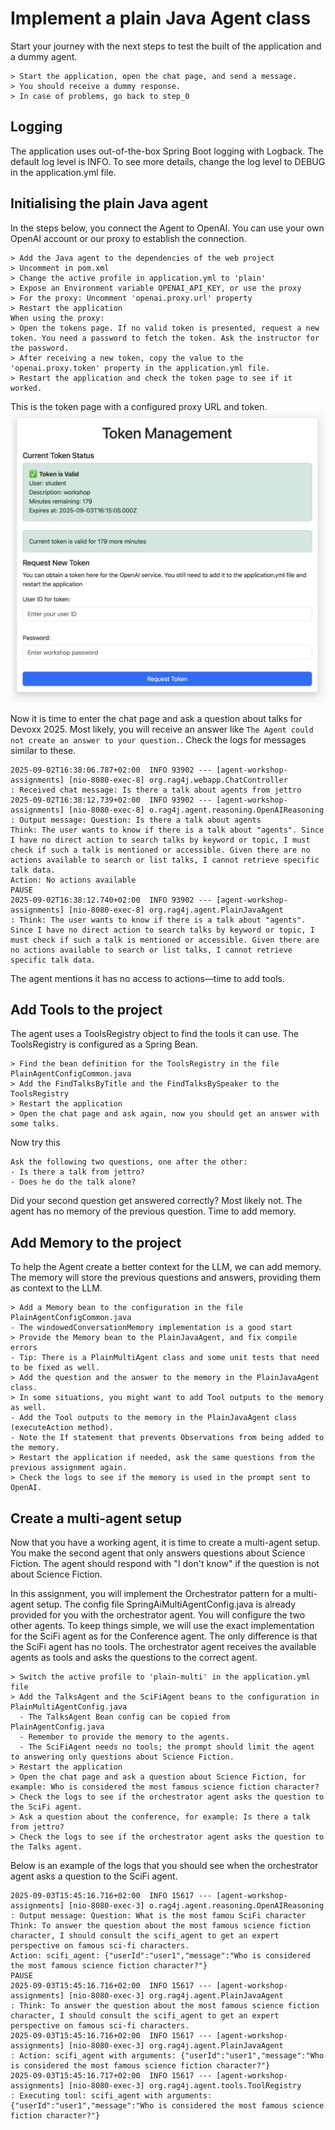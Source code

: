 # Implement a plain Java Agent class

Start your journey with the next steps to test the built of the application and a dummy agent.

```
> Start the application, open the chat page, and send a message.
> You should receive a dummy response.
> In case of problems, go back to step_0
```

## Logging
The application uses out-of-the-box Spring Boot logging with Logback. The default log level is INFO. To see more details, change the log level to DEBUG in the application.yml file.

## Initialising the plain Java agent
In the steps below, you connect the Agent to OpenAI. You can use your own OpenAI account or our proxy to establish the connection.

```
> Add the Java agent to the dependencies of the web project
> Uncomment in pom.xml
> Change the active profile in application.yml to 'plain'
> Expose an Environment variable OPENAI_API_KEY, or use the proxy
> For the proxy: Uncomment 'openai.proxy.url' property
> Restart the application
When using the proxy:
> Open the tokens page. If no valid token is presented, request a new token. You need a password to fetch the token. Ask the instructor for the password.
> After receiving a new token, copy the value to the 'openai.proxy.token' property in the application.yml file.
> Restart the application and check the token page to see if it worked.
```
This is the token page with a configured proxy URL and token.
![Token page](./images/screenshot-token-page.jpg)


Now it is time to enter the chat page and ask a question about talks for Devoxx 2025. Most likely, you will receive an answer like `The Agent could not create an answer to your question.`. Check the logs for messages similar to these.

```
2025-09-02T16:38:06.787+02:00  INFO 93902 --- [agent-workshop-assignments] [nio-8080-exec-8] org.rag4j.webapp.ChatController          : Received chat message: Is there a talk about agents from jettro
2025-09-02T16:38:12.739+02:00  INFO 93902 --- [agent-workshop-assignments] [nio-8080-exec-8] o.rag4j.agent.reasoning.OpenAIReasoning  : Output message: Question: Is there a talk about agents
Think: The user wants to know if there is a talk about "agents". Since I have no direct action to search talks by keyword or topic, I must check if such a talk is mentioned or accessible. Given there are no actions available to search or list talks, I cannot retrieve specific talk data.
Action: No actions available
PAUSE
2025-09-02T16:38:12.740+02:00  INFO 93902 --- [agent-workshop-assignments] [nio-8080-exec-8] org.rag4j.agent.PlainJavaAgent           : Think: The user wants to know if there is a talk about "agents". Since I have no direct action to search talks by keyword or topic, I must check if such a talk is mentioned or accessible. Given there are no actions available to search or list talks, I cannot retrieve specific talk data.
```

The agent mentions it has no access to actions—time to add tools.

## Add Tools to the project

The agent uses a ToolsRegistry object to find the tools it can use. The ToolsRegistry is configured as a Spring Bean.

```
> Find the bean definition for the ToolsRegistry in the file PlainAgentConfigCommon.java
> Add the FindTalksByTitle and the FindTalksBySpeaker to the ToolsRegistry
> Restart the application
> Open the chat page and ask again, now you should get an answer with some talks.
```

Now try this
```
Ask the following two questions, one after the other:
- Is there a talk from jettro?
- Does he do the talk alone?
```
Did your second question get answered correctly? Most likely not. The agent has no memory of the previous question. Time to add memory.

## Add Memory to the project
To help the Agent create a better context for the LLM, we can add memory. The memory will store the previous questions and answers, providing them as context to the LLM.

```
> Add a Memory bean to the configuration in the file PlainAgentConfigCommon.java
- The windowedConversationMemory implementation is a good start
> Provide the Memory bean to the PlainJavaAgent, and fix compile errors
- Tip: There is a PlainMultiAgent class and some unit tests that need to be fixed as well.
> Add the question and the answer to the memory in the PlainJavaAgent class.
> In some situations, you might want to add Tool outputs to the memory as well.
- Add the Tool outputs to the memory in the PlainJavaAgent class (executeAction method).
- Note the If statement that prevents Observations from being added to the memory.
> Restart the application if needed, ask the same questions from the previous assignment again.
> Check the logs to see if the memory is used in the prompt sent to OpenAI.
```

## Create a multi-agent setup
Now that you have a working agent, it is time to create a multi-agent setup. You make the second agent that only answers questions about Science Fiction. The agent should respond with "I don't know" if the question is not about Science Fiction.

In this assignment, you will implement the Orchestrator pattern for a multi-agent setup. The config file SpringAiMultiAgentConfig.java is already provided for you with the orchestrator agent. You will configure the two other agents. To keep things simple, we will use the exact implementation for the SciFi agent as for the Conference agent. The only difference is that the SciFi agent has no tools. The orchestrator agent receives the available agents as tools and asks the questions to the correct agent.

```
> Switch the active profile to 'plain-multi' in the application.yml file
> Add the TalksAgent and the SciFiAgent beans to the configuration in PlainMultiAgentConfig.java
  - The TalksAgent Bean config can be copied from PlainAgentConfig.java
  - Remember to provide the memory to the agents.
  - The SciFiAgent needs no tools; the prompt should limit the agent to answering only questions about Science Fiction.
> Restart the application
> Open the chat page and ask a question about Science Fiction, for example: Who is considered the most famous science fiction character?
> Check the logs to see if the orchestrator agent asks the question to the SciFi agent.
> Ask a question about the conference, for example: Is there a talk from jettro?
> Check the logs to see if the orchestrator agent asks the question to the Talks agent.
```

Below is an example of the logs that you should see when the orchestrator agent asks a question to the SciFi agent.

```
2025-09-03T15:45:16.716+02:00  INFO 15617 --- [agent-workshop-assignments] [nio-8080-exec-3] o.rag4j.agent.reasoning.OpenAIReasoning  : Output message: Question: What is the most famou SciFi character
Think: To answer the question about the most famous science fiction character, I should consult the scifi_agent to get an expert perspective on famous sci-fi characters.
Action: scifi_agent: {"userId":"user1","message":"Who is considered the most famous science fiction character?"}
PAUSE
2025-09-03T15:45:16.716+02:00  INFO 15617 --- [agent-workshop-assignments] [nio-8080-exec-3] org.rag4j.agent.PlainJavaAgent           : Think: To answer the question about the most famous science fiction character, I should consult the scifi_agent to get an expert perspective on famous sci-fi characters.
2025-09-03T15:45:16.716+02:00  INFO 15617 --- [agent-workshop-assignments] [nio-8080-exec-3] org.rag4j.agent.PlainJavaAgent           : Action: scifi_agent with arguments: {"userId":"user1","message":"Who is considered the most famous science fiction character?"}
2025-09-03T15:45:16.717+02:00  INFO 15617 --- [agent-workshop-assignments] [nio-8080-exec-3] org.rag4j.agent.tools.ToolRegistry       : Executing tool: scifi_agent with arguments: {"userId":"user1","message":"Who is considered the most famous science fiction character?"}
```
